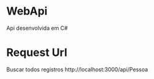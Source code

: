 # WebApi
Api desenvolvida em C#

# Request Url
Buscar todos registros
http://localhost:3000/api/Pessoa
